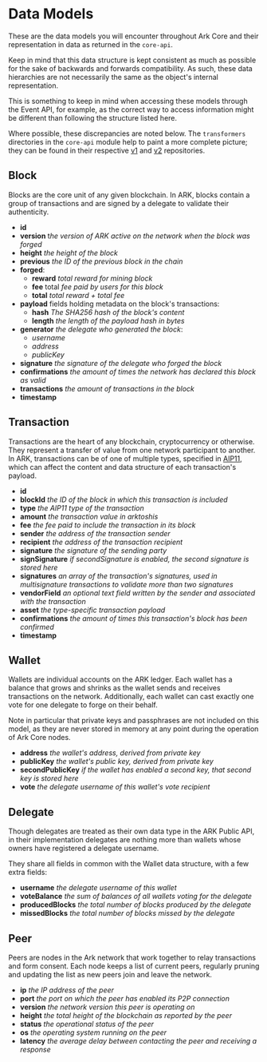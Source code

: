 # Data Models

These are the data models you will encounter throughout Ark Core and their representation in data as returned in the `core-api`. 

Keep in mind that this data structure is kept consistent as much as possible for the sake of backwards and forwards compatibility. As such, these data hierarchies are not necessarily the same as the object's internal representation. 

This is something to keep in mind when accessing these models through the Event API, for example, as the correct way to access information might be different than following the structure listed here. 

Where possible, these discrepancies are noted below. The `transformers` directories in the `core-api` module help to paint a more complete picture; they can be found in their respective [v1](https://github.com/ArkEcosystem/core/tree/develop/packages/core-api/lib/versions/1/transformers) and [v2](https://github.com/ArkEcosystem/core/tree/develop/packages/core-api/lib/versions/2/transformers) repositories.

## Block

Blocks are the core unit of any given blockchain. In ARK, blocks contain a group of transactions and are signed by a delegate to validate their authenticity.

- **id**
- **version** t*he version of ARK active on the network when the block was forged*
- **height** *the height of the block*
- **previous** *the ID of the previous block in the chain*
- **forged**:
    - **reward** *total reward for mining block*
    - **fee** total *fee paid by users for this block*
    - **total** *total reward + total fee*
- **payload** fields holding metadata on the block's transactions:
    - **hash** *The SHA256 hash of the block's content*
    - **length** *the length of the payload hash in bytes*
- **generator** *the delegate who generated the block*:
    - *username*
    - *address*
    - *publicKey*
- **signature** *the signature of the delegate who forged the block*
- **confirmations** *the amount of times the network has declared this block as valid*
- **transactions** *the amount of transactions in the block*
- **timestamp**

## Transaction

Transactions are the heart of any blockchain, cryptocurrency or otherwise. They represent a transfer of value from one network participant to another. In ARK, transactions can be of one of multiple types, specified in [AIP11](https://github.com/ArkEcosystem/AIPs/blob/master/AIPS/aip-11.md), which can affect the content and data structure of each transaction's payload.

- **id**
- **blockId** *the ID of the block in which this transaction is included*
- **type** *the AIP11 type of the transaction*
- **amount** *the transaction value in arktoshis*
- **fee** *the fee paid to include the transaction in its block*
- **sender** *the address of the transaction sender*
- **recipient** *the address of the transaction recipient*
- **signature** *the signature of the sending party*
- **signSignature** *if secondSignature is enabled, the second signature is stored here*
- **signatures** *an array of the transaction's signatures, used in multisignature transactions to validate more than two signatures*
- **vendorField** *an optional text field written by the sender and associated with the transaction*
- **asset** *the type-specific transaction payload*
- **confirmations** *the amount of times this transaction's block has been confirmed*
- **timestamp**

## Wallet

Wallets are individual accounts on the ARK ledger. Each wallet has a balance that grows and shrinks as the wallet sends and receives transactions on the network. Additionally, each wallet can cast exactly one vote for one delegate to forge on their behalf.

Note in particular that private keys and passphrases are not included on this model, as they are never stored in memory at any point during the operation of Ark Core nodes.

- **address** *the wallet's address, derived from private key*
- **publicKey** *the wallet's public key, derived from private key*
- **secondPublicKey** *if the wallet has enabled a second key, that second key is stored here*
- **vote** *the delegate username of this wallet's vote recipient*

## Delegate

Though delegates are treated as their own data type in the ARK Public API, in their implementation delegates are nothing more than wallets whose owners have registered a delegate username. 

They share all fields in common with the Wallet data structure, with a few extra fields:

- **username** *the delegate username of this wallet*
- **voteBalance** *the sum of balances of all wallets voting for the delegate*
- **producedBlocks** *the total number of blocks produced by the delegate*
- **missedBlocks** *the total number of blocks missed by the delegate*

## Peer

Peers are nodes in the Ark network that work together to relay transactions and form consent. Each node keeps a list of current peers, regularly pruning and updating the list as new peers join and leave the network.

- **ip** *the IP address of the peer*
- **port** *the port on which the peer has enabled its P2P connection*
- **version** *the network version this peer is operating on*
- **height** *the total height of the blockchain as reported by the peer*
- **status** *the operational status of the peer*
- **os** *the operating system running on the peer*
- **latency** *the average delay between contacting the peer and receiving a response*
